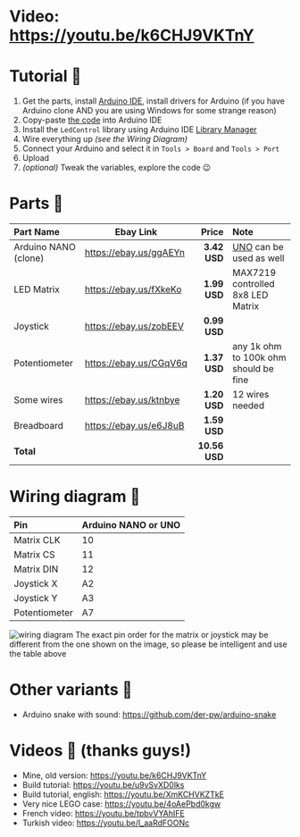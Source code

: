 # Video: https://youtu.be/k6CHJ9VKTnY


# Tutorial :loudspeaker:
1. Get the parts, install [Arduino IDE](https://www.arduino.cc/en/Main/Software), install drivers for Arduino (if you have Arduino clone AND you are using Windows for some strange reason)
2. Copy-paste [the code](https://github.com/ondt/arduino-snake/blob/master/Snake.ino) into Arduino IDE
3. Install the `LedControl` library using Arduino IDE [Library Manager](https://www.arduino.cc/en/Guide/Libraries#toc2)
4. Wire everything up _(see the Wiring Diagram)_
5. Connect your Arduino and select it in `Tools > Board` and `Tools > Port`
6. Upload
7. _(optional)_ Tweak the variables, explore the code :wink:


# Parts :balloon:
Part Name            |       Ebay Link        |         Price | Note
:------------------- | ---------------------- | ------------: | :------------------------------------------------
Arduino NANO (clone) | https://ebay.us/ggAEYn |  **3.42 USD** | [UNO](https://ebay.us/Y1kYb3) can be used as well
LED Matrix           | https://ebay.us/fXkeKo |  **1.99 USD** | MAX7219 controlled 8x8 LED Matrix
Joystick             | https://ebay.us/zobEEV |  **0.99 USD** | 
Potentiometer        | https://ebay.us/CGqV6q |  **1.37 USD** | any 1k ohm to 100k ohm should be fine
Some wires           | https://ebay.us/ktnbye |  **1.20 USD** | 12 wires needed
Breadboard           | https://ebay.us/e6J8uB |  **1.59 USD** | 
**Total**            |                        | **10.56 USD** | 



# Wiring diagram :tada:
Pin           | Arduino NANO or UNO
:------------ | :------------------
Matrix CLK    | 10
Matrix CS     | 11
Matrix DIN    | 12
Joystick X    | A2
Joystick Y    | A3
Potentiometer | A7

![wiring diagram](https://raw.githubusercontent.com/ondt/arduino-snake/master/images/snake_joystick.png "wiring diagram")
The exact pin order for the matrix or joystick may be different from the one shown on the image, so please be intelligent and use the table above



# Other variants :eyes:
- Arduino snake with sound: https://github.com/der-pw/arduino-snake




# Videos :movie_camera: (thanks guys!)
- Mine, old version: https://youtu.be/k6CHJ9VKTnY
- Build tutorial: https://youtu.be/u9vSvXD0lks
- Build tutorial, english: https://youtu.be/XmKCHVKZTkE
- Very nice LEGO case: https://youtu.be/4oAePbd0kgw
- French video: https://youtu.be/tpbvVYAhIFE
- Turkish video: https://youtu.be/I_aaRdFOONc

